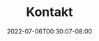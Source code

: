 ---
title: Kontakt
slug: kontakt
date: 2022-07-06T00:30:07-08:00
draft: false
description: Kontakt
layout: contact
menu:
- main
- footer
weight: 6
---